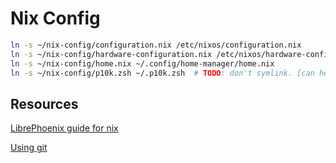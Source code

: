 # Nix Config

```sh
ln -s ~/nix-config/configuration.nix /etc/nixos/configuration.nix
ln -s ~/nix-config/hardware-configuration.nix /etc/nixos/hardware-configuration.nix
ln -s ~/nix-config/home.nix ~/.config/home-manager/home.nix
ln -s ~/nix-config/p10k.zsh ~/.p10k.zsh  # TODO: don't symlink. [can help](https://discourse.nixos.org/t/configuring-powerleve10k-with-nixos-flakes-and-home-manager/41984).
```

## Resources
[LibrePhoenix guide for nix](https://librephoenix.com/2023-10-08-why-you-should-use-nixos.html)

[Using git](https://dev.to/raymondgh/day-5-syncing-nix-config-across-laptop-and-desktop-1i41)
